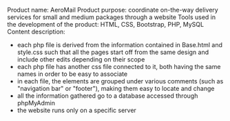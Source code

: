 Product name: AeroMail
Product purpose: coordinate on-the-way delivery services for small and medium packages through a website
Tools used in the development of the product: HTML, CSS, Bootstrap, PHP, MySQL
Content description: 
- each php file is derived from the information contained in Base.html and style.css such that all the pages start off from the same design and include other edits depending on their scope
- each php file has another css file connected to it, both having the same names in order to be easy to associate
- in each file, the elements are grouped under various comments (such as "navigation bar" or "footer"), making them easy to locate and change
- all the information gathered go to a database accessed through phpMyAdmin 
- the website runs only on a specific server